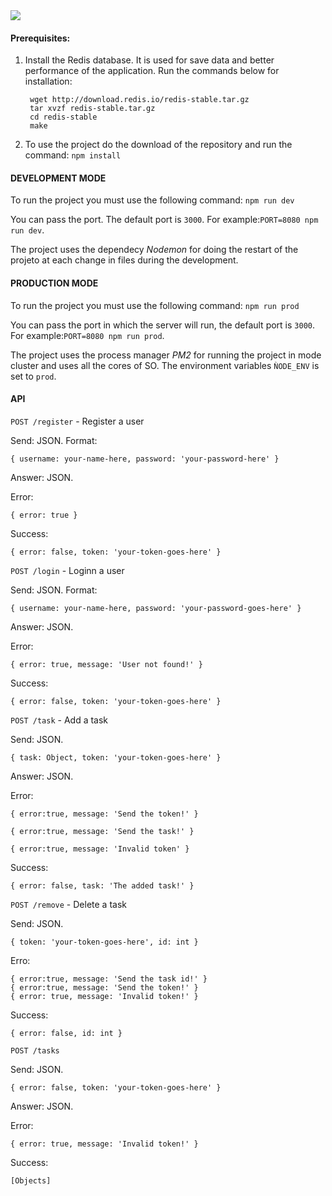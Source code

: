 <img src=https://david-dm.org/lucassantosjr/quick-prototype-express.svg>

#### Prerequisites:

1) Install the Redis database. It is used for save data and better performance of the application. Run the commands below for installation:

        wget http://download.redis.io/redis-stable.tar.gz
        tar xvzf redis-stable.tar.gz
        cd redis-stable
        make

2) To use the project do the download of the repository and run the command: `npm install`

#### DEVELOPMENT MODE

To run the project you must use the following command: `npm run dev`

You can pass the port. The default port is `3000`. For example:`PORT=8080 npm run dev`.

The project uses the dependecy _Nodemon_ for doing the restart of the projeto at each change in files during the development.

#### PRODUCTION MODE

To run the project you must use the following command: `npm run prod`

You can pass the port in which the server will run, the default port is `3000`. For example:`PORT=8080 npm run prod`.

The project uses the process manager _PM2_ for running the project in mode cluster and uses all the cores of SO. The environment variables `ǸODE_ENV` is set to `prod`.

#### API

`POST /register` - Register a user

Send: JSON. Format: 

    { username: your-name-here, password: 'your-password-here' }

Answer: JSON.

Error: 

    { error: true }

Success: 

    { error: false, token: 'your-token-goes-here' }

`POST /login` - Loginn a user

Send: JSON. Format: 

    { username: your-name-here, password: 'your-password-goes-here' }

Answer: JSON.

Error: 

    { error: true, message: 'User not found!' }

Success: 
      
    { error: false, token: 'your-token-goes-here' }

`POST /task` - Add a task

Send: JSON. 
     
    { task: Object, token: 'your-token-goes-here' }

Answer: JSON.

Error: 

    { error:true, message: 'Send the token!' }

    { error:true, message: 'Send the task!' }
                  
    { error:true, message: 'Invalid token' }
                  
                  
Success: 

    { error: false, task: 'The added task!' }

`POST /remove` - Delete a task

Send: JSON.

    { token: 'your-token-goes-here', id: int }

Erro:

    { error:true, message: 'Send the task id!' }
    { error:true, message: 'Send the token!' }
    { error: true, message: 'Invalid token!' }
    
Success: 

    { error: false, id: int }
    
    
`POST /tasks`

Send: JSON. 

    { error: false, token: 'your-token-goes-here' }

Answer: JSON.

Error: 

    { error: true, message: 'Invalid token!' }

Success: 

    [Objects]

